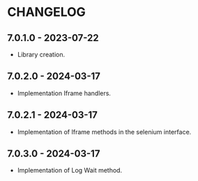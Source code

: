 # CHANGELOG

## 7.0.1.0 - 2023-07-22

- Library creation.

## 7.0.2.0 - 2024-03-17

- Implementation Iframe handlers.

## 7.0.2.1 - 2024-03-17

- Implementation of Iframe methods in the selenium interface.

## 7.0.3.0 - 2024-03-17

- Implementation of Log Wait method.